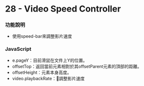 # 28 - Video Speed Controller

### 功能說明
* 使用speed-bar來調整影片速度

### JavaScript
* e.pageY：目前滑鼠在文件上Y的位置。
* offsetTop：返回當前元素相對於其offsetParent元素的頂部的距離。
* offsetHeight：元素本身高度。
* video.playbackRate：調整影片速度